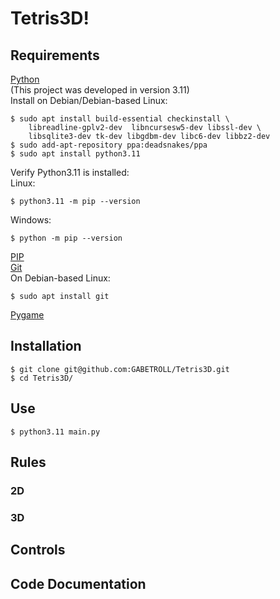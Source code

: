 # Tetris3D!
## Requirements
[Python](https://www.python.org/)\
(This project was developed in version 3.11)\
Install on Debian/Debian-based Linux:
```
$ sudo apt install build-essential checkinstall \
    libreadline-gplv2-dev  libncursesw5-dev libssl-dev \
    libsqlite3-dev tk-dev libgdbm-dev libc6-dev libbz2-dev
$ sudo add-apt-repository ppa:deadsnakes/ppa
$ sudo apt install python3.11
```
Verify Python3.11 is installed:\
Linux:
```
$ python3.11 -m pip --version
```
Windows:
```
$ python -m pip --version
```
[PIP](https://packaging.python.org/en/latest/tutorials/installing-packages/#ensure-you-can-run-pip-from-the-command-line)\
[Git](https://git-scm.com/downloads)\
On Debian-based Linux:
```
$ sudo apt install git
```
[Pygame](https://www.pygame.org/wiki/GettingStarted)
## Installation
```
$ git clone git@github.com:GABETROLL/Tetris3D.git
$ cd Tetris3D/
```
## Use
```
$ python3.11 main.py
```
## Rules
### 2D
### 3D
## Controls
## Code Documentation
